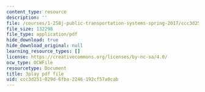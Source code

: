 ```yaml
---
content_type: resource
description: ''
file: /courses/1-258j-public-transportation-systems-spring-2017/ccc3d251029d6fba2246192cf57a0cab_JPCA2qE9MSw.pdf
file_size: 132298
file_type: application/pdf
hide_download: true
hide_download_original: null
learning_resource_types: []
license: https://creativecommons.org/licenses/by-nc-sa/4.0/
ocw_type: OCWFile
resourcetype: Document
title: 3play pdf file
uid: ccc3d251-029d-6fba-2246-192cf57a0cab
---
```

